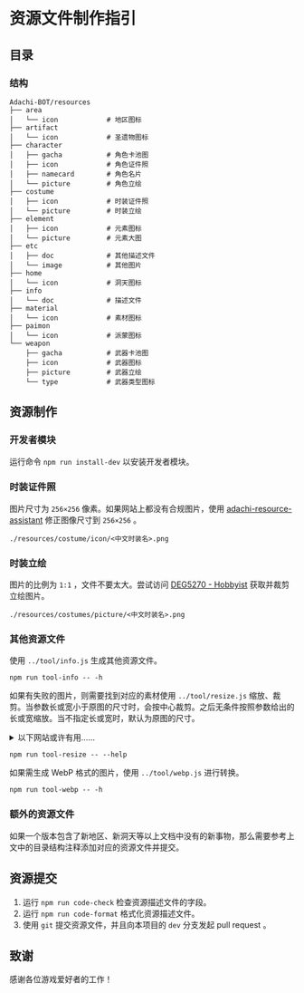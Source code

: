 # 资源文件制作指引

## 目录

### 结构

```
Adachi-BOT/resources
├── area
│   └── icon            # 地区图标
├── artifact
│   └── icon            # 圣遗物图标
├── character
│   ├── gacha           # 角色卡池图
│   ├── icon            # 角色证件照
│   ├── namecard        # 角色名片
│   └── picture         # 角色立绘
├── costume
│   ├── icon            # 时装证件照
│   └── picture         # 时装立绘
├── element
│   ├── icon            # 元素图标
│   └── picture         # 元素大图
├── etc
│   ├── doc             # 其他描述文件
│   └── image           # 其他图片
├── home
│   └── icon            # 洞天图标
├── info
│   └── doc             # 描述文件
├── material
│   └── icon            # 素材图标
├── paimon
│   └── icon            # 派蒙图标
└── weapon
    ├── gacha           # 武器卡池图
    ├── icon            # 武器图标
    ├── picture         # 武器立绘
    └── type            # 武器类型图标
```

## 资源制作

### 开发者模块

运行命令 `npm run install-dev` 以安装开发者模块。

### 时装证件照

图片尺寸为 `256×256` 像素。如果网站上都没有合规图片，使用 [adachi-resource-assistant](https://github.com/Mark9804/adachi-resource-assistant) 修正图像尺寸到 `256×256` 。

```
./resources/costume/icon/<中文时装名>.png
```

### 时装立绘

图片的比例为 `1:1` ，文件不要太大。尝试访问 [DEG5270 - Hobbyist](https://www.deviantart.com/deg5270/gallery/69268298/transparent-render) 获取并裁剪立绘图片。

```
./resources/costumes/picture/<中文时装名>.png
```

### 其他资源文件

使用 `../tool/info.js` 生成其他资源文件。

```shell
npm run tool-info -- -h
```

如果有失败的图片，则需要找到对应的素材使用 `../tool/resize.js` 缩放、裁剪。当参数长或宽小于原图的尺寸时，会按中心裁剪。之后无条件按照参数给出的长或宽缩放。当不指定长或宽时，默认为原图的尺寸。

<details>
    <summary>以下网站或许有用……</summary>

1. [Genshin Impact Wiki](https://genshin-impact.fandom.com/wiki/Genshin_Impact_Wiki)
2. [Honey Impact](https://genshin.honeyhunterworld.com/?lang=CN)
3. [Project Amber](https://ambr.top/chs)
4. [Project Celestia 数据库](https://www.projectcelestia.com)
5. [原神 WIKI](https://wiki.biligame.com/ys/%E9%A6%96%E9%A1%B5)

</details>

```shell
npm run tool-resize -- --help
```

如果需生成 WebP 格式的图片，使用 `../tool/webp.js` 进行转换。

```shell
npm run tool-webp -- -h
```

### 额外的资源文件

如果一个版本包含了新地区、新洞天等以上文档中没有的新事物，那么需要参考上文中的目录结构注释添加对应的资源文件并提交。

## 资源提交

1. 运行 `npm run code-check` 检查资源描述文件的字段。
2. 运行 `npm run code-format` 格式化资源描述文件。
3. 使用 `git` 提交资源文件，并且向本项目的 `dev` 分支发起 pull request 。

## 致谢

感谢各位游戏爱好者的工作！
